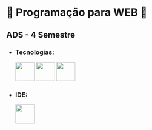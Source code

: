 # 🌸 Programação para WEB 🌸

## ADS - 4 Semestre

+ ### Tecnologias:
     <img heigth="50" width="50" src="https://cdn.jsdelivr.net/gh/devicons/devicon/icons/html5/html5-original.svg" />
     <img heigth="50" width="50" src="https://cdn.jsdelivr.net/gh/devicons/devicon/icons/css3/css3-original.svg" />
     <img heigth="50" width="50" src="https://cdn.jsdelivr.net/gh/devicons/devicon/icons/javascript/javascript-original.svg" />
         
+ ### IDE:
     <img heigth="50" width="50" src="https://cdn.jsdelivr.net/gh/devicons/devicon/icons/vscode/vscode-original.svg" />
          

